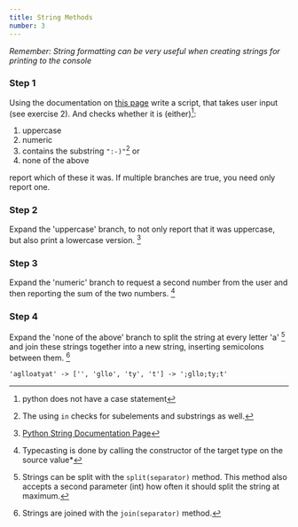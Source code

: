 ```yaml
---
title: String Methods
number: 3
---
```


*Remember: String formatting can be very useful when creating strings for printing to the console*

### Step 1

Using the documentation on [this page](https://docs.python.org/3/library/stdtypes.html#string-methods) write a script, that takes user input (see exercise 2).
And checks whether it is (either)[^case]:

1. uppercase
2. numeric
3. contains the substring `":-)"`[^substring] or
4. none of the above

report which of these it was. If multiple branches are true, you need only report one.

[^substring]:
	The using `in` checks for subelements and substrings as well.


[^case]:
	python does not have a case statement


### Step 2

Expand the 'uppercase' branch, to not only report that it was uppercase, but also print a lowercase version. [^docpage]

[^docpage]:
	[Python String Documentation Page](https://docs.python.org/3/library/stdtypes.html#string-methods)

### Step 3

Expand the 'numeric' branch to request a second number from the user and then reporting the sum of the two numbers. [^typecasting]

[^typecasting]:
	Typecasting is done by calling the constructor of the target type on the source value*

### Step 4

Expand the 'none of the above' branch to split the string at every letter 'a' [^string_splitting] and join these strings together into a new string, inserting semicolons between them. [^string_join]

`'aglloatyat' -> ['', 'gllo', 'ty', 't'] -> ';gllo;ty;t'`

[^string_splitting]:
	Strings can be split with the `split(separator)` method. This method also accepts a second parameter (int) how often it should split the string at maximum.

[^string_join]:
	Strings are joined with the `join(separator)` method.
